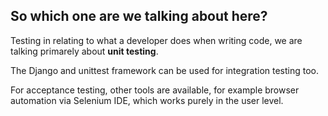 ##  So which one are we talking about here?

Testing in relating to what a developer does when writing code, we are talking primarely about **unit testing**.

The Django and unittest framework can be used for integration testing too.

For acceptance testing, other tools are available, for example browser automation via Selenium IDE, which works purely in the user level.
